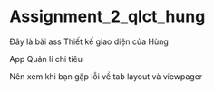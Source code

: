 # Assignment_2_qlct_hung
Đây là bài ass Thiết kế giao diện của Hùng

App Quản lí chi tiêu

Nên xem khi bạn gặp lỗi về tab layout và viewpager
